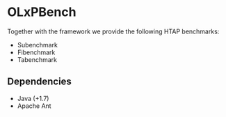 # OLxPBench

Together with the framework we provide the following HTAP benchmarks:
  * Subenchmark
  * Fibenchmark
  * Tabenchmark

## Dependencies

+ Java (+1.7)
+ Apache Ant


